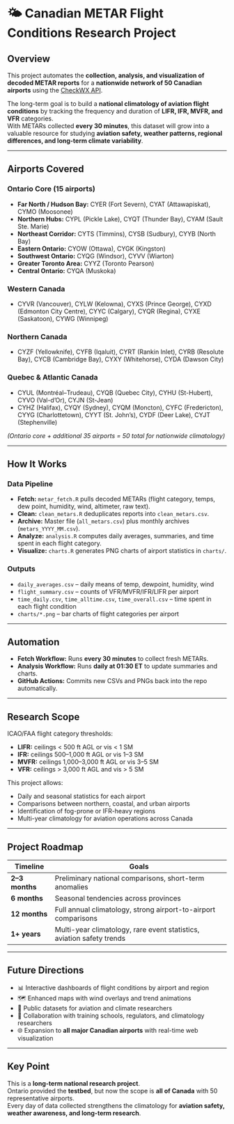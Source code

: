 # 🌤️ Canadian METAR Flight Conditions Research Project

## Overview
This project automates the **collection, analysis, and visualization of decoded METAR reports** for a **nationwide network of 50 Canadian airports** using the [CheckWX API](https://www.checkwx.com/).  

The long-term goal is to build a **national climatology of aviation flight conditions** by tracking the frequency and duration of **LIFR, IFR, MVFR, and VFR** categories.  
With METARs collected **every 30 minutes**, this dataset will grow into a valuable resource for studying **aviation safety, weather patterns, regional differences, and long-term climate variability**.

---

## Airports Covered

### Ontario Core (15 airports)
- **Far North / Hudson Bay:** CYER (Fort Severn), CYAT (Attawapiskat), CYMO (Moosonee)  
- **Northern Hubs:** CYPL (Pickle Lake), CYQT (Thunder Bay), CYAM (Sault Ste. Marie)  
- **Northeast Corridor:** CYTS (Timmins), CYSB (Sudbury), CYYB (North Bay)  
- **Eastern Ontario:** CYOW (Ottawa), CYGK (Kingston)  
- **Southwest Ontario:** CYQG (Windsor), CYVV (Wiarton)  
- **Greater Toronto Area:** CYYZ (Toronto Pearson)  
- **Central Ontario:** CYQA (Muskoka)  

### Western Canada
- CYVR (Vancouver), CYLW (Kelowna), CYXS (Prince George), CYXD (Edmonton City Centre), CYYC (Calgary), CYQR (Regina), CYXE (Saskatoon), CYWG (Winnipeg)

### Northern Canada
- CYZF (Yellowknife), CYFB (Iqaluit), CYRT (Rankin Inlet), CYRB (Resolute Bay), CYCB (Cambridge Bay), CYXY (Whitehorse), CYDA (Dawson City)

### Quebec & Atlantic Canada
- CYUL (Montréal–Trudeau), CYQB (Quebec City), CYHU (St-Hubert), CYVO (Val-d’Or), CYJN (St-Jean)  
- CYHZ (Halifax), CYQY (Sydney), CYQM (Moncton), CYFC (Fredericton), CYYG (Charlottetown), CYYT (St. John’s), CYDF (Deer Lake), CYJT (Stephenville)  

*(Ontario core + additional 35 airports = 50 total for nationwide climatology)*

---

## How It Works

### Data Pipeline
- **Fetch:** `metar_fetch.R` pulls decoded METARs (flight category, temps, dew point, humidity, wind, altimeter, raw text).  
- **Clean:** `clean_metars.R` deduplicates reports into `clean_metars.csv`.  
- **Archive:** Master file (`all_metars.csv`) plus monthly archives (`metars_YYYY_MM.csv`).  
- **Analyze:** `analysis.R` computes daily averages, summaries, and time spent in each flight category.  
- **Visualize:** `charts.R` generates PNG charts of airport statistics in `charts/`.

### Outputs
- `daily_averages.csv` – daily means of temp, dewpoint, humidity, wind  
- `flight_summary.csv` – counts of VFR/MVFR/IFR/LIFR per airport  
- `time_daily.csv`, `time_alltime.csv`, `time_overall.csv` – time spent in each flight condition  
- `charts/*.png` – bar charts of flight categories per airport  

---

## Automation
- **Fetch Workflow:** Runs **every 30 minutes** to collect fresh METARs.  
- **Analysis Workflow:** Runs **daily at 01:30 ET** to update summaries and charts.  
- **GitHub Actions:** Commits new CSVs and PNGs back into the repo automatically.

---

## Research Scope
ICAO/FAA flight category thresholds:
- **LIFR:** ceilings < 500 ft AGL or vis < 1 SM  
- **IFR:** ceilings 500–1,000 ft AGL or vis 1–3 SM  
- **MVFR:** ceilings 1,000–3,000 ft AGL or vis 3–5 SM  
- **VFR:** ceilings > 3,000 ft AGL and vis > 5 SM  

This project allows:
- Daily and seasonal statistics for each airport  
- Comparisons between northern, coastal, and urban airports  
- Identification of fog-prone or IFR-heavy regions  
- Multi-year climatology for aviation operations across Canada  

---

## Project Roadmap
| Timeline         | Goals                                                                 |
|------------------|----------------------------------------------------------------------|
| **2–3 months**   | Preliminary national comparisons, short-term anomalies               |
| **6 months**     | Seasonal tendencies across provinces                                 |
| **12 months**    | Full annual climatology, strong airport-to-airport comparisons       |
| **1+ years**     | Multi-year climatology, rare event statistics, aviation safety trends |

---

## Future Directions
- 📊 Interactive dashboards of flight conditions by airport and region  
- 🗺️ Enhanced maps with wind overlays and trend animations  
- 📂 Public datasets for aviation and climate researchers  
- 🤝 Collaboration with training schools, regulators, and climatology researchers  
- 🌐 Expansion to **all major Canadian airports** with real-time web visualization  

---

## Key Point
This is a **long-term national research project**.  
Ontario provided the **testbed**, but now the scope is **all of Canada** with 50 representative airports.  
Every day of data collected strengthens the climatology for **aviation safety, weather awareness, and long-term research**.
